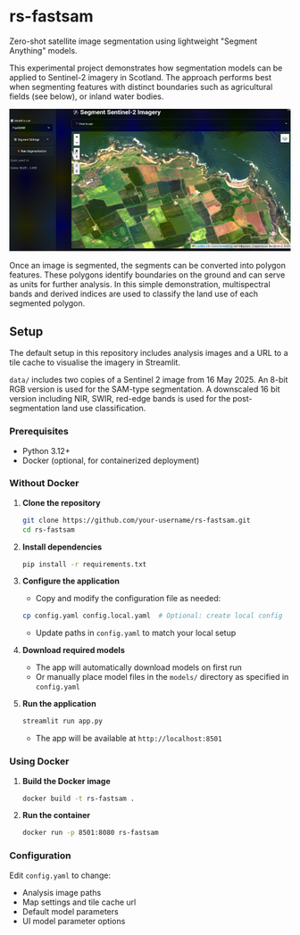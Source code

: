 # rs-fastsam
Zero-shot satellite image segmentation using lightweight "Segment Anything" models.  

This experimental project demonstrates how segmentation models can be applied to Sentinel-2 imagery in Scotland. The approach performs best when segmenting features with distinct boundaries such as agricultural fields (see below), or inland water bodies.

![App Demo](static/demo.gif)


Once an image is segmented, the segments can be converted into polygon features. These polygons identify boundaries on the ground and can serve as units for further analysis. In this simple demonstration, multispectral bands and derived indices are used to classify the land use of each segmented polygon.

## Setup

The default setup in this repository includes analysis images and a URL to a tile cache to visualise the imagery in Streamlit. 

`data/` includes two copies of a Sentinel 2 image from 16 May 2025. An 8-bit RGB version is used for the SAM-type segmentation. A downscaled 16 bit version including NIR, SWIR, red-edge bands is used for the post-segmentation land use classification.

### Prerequisites

- Python 3.12+
- Docker (optional, for containerized deployment)

### Without Docker

1. **Clone the repository**
   ```bash
   git clone https://github.com/your-username/rs-fastsam.git
   cd rs-fastsam
   ```

2. **Install dependencies**
   ```bash
   pip install -r requirements.txt
   ```

3. **Configure the application**
   - Copy and modify the configuration file as needed:
   ```bash
   cp config.yaml config.local.yaml  # Optional: create local config
   ```
   - Update paths in `config.yaml` to match your local setup

4. **Download required models**
   - The app will automatically download models on first run
   - Or manually place model files in the `models/` directory as specified in `config.yaml`

5. **Run the application**
   ```bash
   streamlit run app.py
   ```

   - The app will be available at `http://localhost:8501`

### Using Docker

1. **Build the Docker image**
   ```bash
   docker build -t rs-fastsam .
   ```

2. **Run the container**
   ```bash
   docker run -p 8501:8080 rs-fastsam
   ```

### Configuration

Edit `config.yaml` to change:
- Analysis image paths
- Map settings and tile cache url
- Default model parameters
- UI model parameter options
